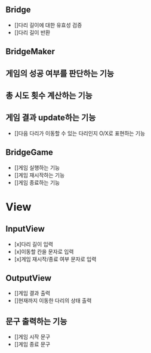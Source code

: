 ## Bridge
  - []다리 길이에 대한 유효성 검증
  - []다리 길이 반환

## BridgeMaker
  
## 게임의 성공 여부를 판단하는 기능

## 총 시도 횟수 계산하는 기능

## 게임 결과 update하는 기능
  - []다음 다리가 이동할 수 있는 다리인지 O/X로 표현하는 기능

## BridgeGame
  - []게임 실행하는 기능
  - []게임 재시작하는 기능
  - []게임 종료하는 기능


# View
## InputView
  - [x]다리 길이 입력
  - [x]이동할 칸을 문자로 입력
  - [x]게임 재시작/종료 여부 문자로 입력

## OutputView
  - []게임 결과 출력
  - []현재까지 이동한 다리의 상태 출력
  
## 문구 출력하는 기능
  - []게임 시작 문구
  - []게임 종료 문구